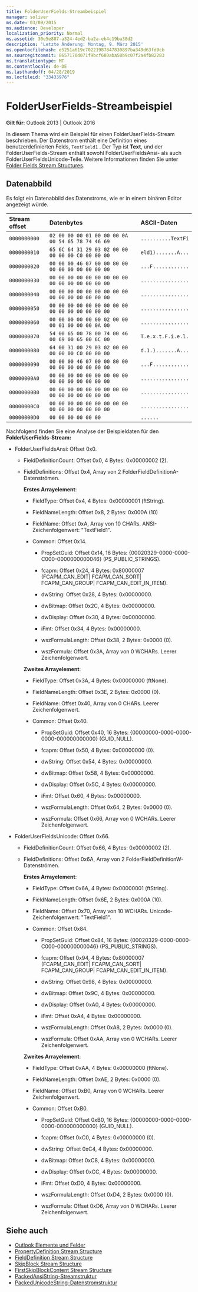 ```yaml
---
title: FolderUserFields-Streambeispiel
manager: soliver
ms.date: 03/09/2015
ms.audience: Developer
localization_priority: Normal
ms.assetid: 30e5e887-a324-4ed2-ba2a-eb4c19ba38d2
description: 'Letzte Änderung: Montag, 9. März 2015'
ms.openlocfilehash: e5251a619c70221987847830897ba349d63fd9cb
ms.sourcegitcommit: 8657170d071f9bcf680aba50b9c07f2a4fb82283
ms.translationtype: MT
ms.contentlocale: de-DE
ms.lasthandoff: 04/28/2019
ms.locfileid: "33433976"
---
```

# <a name="folderuserfields-stream-sample"></a>FolderUserFields-Streambeispiel

**Gilt für**: Outlook 2013 | Outlook 2016 
  
In diesem Thema wird ein Beispiel für einen FolderUserFields-Stream beschrieben. Der Datenstrom enthält eine Definition eines benutzerdefinierten Felds,  `TextField1` . Der Typ ist **Text**, und der FolderUserFields-Stream enthält sowohl FolderUserFieldsAnsi- als auch FolderUserFieldsUnicode-Teile. Weitere Informationen finden Sie unter [Folder Fields Stream Structures](folder-fields-stream-structures.md).
  
## <a name="data-dump"></a>Datenabbild

Es folgt ein Datenabbild des Datenstroms, wie er in einem binären Editor angezeigt würde.
  
|Stream offset|Datenbytes|ASCII-Daten|
|:-----|:-----|:-----|
| `0000000000` <br/> | `02 00 00 00 01 00 00 00 0A 00 54 65 78 74 46 69` <br/> | `..........TextFi` <br/> |
| `0000000010` <br/> | `65 6C 64 31 29 03 02 00 00 00 00 00 C0 00 00 00` <br/> | `eld1).......A...` <br/> |
| `0000000020` <br/> | `00 00 00 46 07 00 00 80 00 00 00 00 00 00 00 00` <br/> | `...F............` <br/> |
| `0000000030` <br/> | `00 00 00 00 00 00 00 00 00 00 00 00 00 00 00 00` <br/> | `................` <br/> |
| `0000000040` <br/> | `00 00 00 00 00 00 00 00 00 00 00 00 00 00 00 00` <br/> | `................` <br/> |
| `0000000050` <br/> | `00 00 00 00 00 00 00 00 00 00 00 00 00 00 00 00` <br/> | `................` <br/> |
| `0000000060` <br/> | `00 00 00 00 00 00 02 00 00 00 01 00 00 00 0A 00` <br/> | `................` <br/> |
| `0000000070` <br/> | `54 00 65 00 78 00 74 00 46 00 69 00 65 00 6C 00` <br/> | `T.e.x.t.F.i.e.l.` <br/> |
| `0000000080` <br/> | `64 00 31 00 29 03 02 00 00 00 00 00 C0 00 00 00` <br/> | `d.1.).......A...` <br/> |
| `0000000090` <br/> | `00 00 00 46 07 00 00 80 00 00 00 00 00 00 00 00` <br/> | `...F............` <br/> |
| `00000000A0` <br/> | `00 00 00 00 00 00 00 00 00 00 00 00 00 00 00 00` <br/> | `................` <br/> |
| `00000000B0` <br/> | `00 00 00 00 00 00 00 00 00 00 00 00 00 00 00 00` <br/> | `................` <br/> |
| `00000000C0` <br/> | `00 00 00 00 00 00 00 00 00 00 00 00 00 00 00 00` <br/> | `................` <br/> |
| `00000000D0` <br/> | `00 00 00 00 00 00` <br/> | `......` <br/> |
   

Nachfolgend finden Sie eine Analyse der Beispieldaten für den **FolderUserFields-Stream:**
  
- FolderUserFieldsAnsi: Offset 0x0.
    
  - FieldDefinitionCount: Offset 0x0, 4 Bytes: 0x00000002 (2).
    
  - FieldDefinitions: Offset 0x4, Array von 2 FolderFieldDefinitionA-Datenströmen.
    
    **Erstes Arrayelement**:
    
    - FieldType: Offset 0x4, 4 Bytes: 0x00000001 (ftString).
      
    - FieldNameLength: Offset 0x8, 2 Bytes: 0x000A (10)
      
    - FieldName: Offset 0xA, Array von 10 CHARs. ANSI-Zeichenfolgenwert: "TextField1".
      
    - Common: Offset 0x14.
    
      - PropSetGuid: Offset 0x14, 16 Bytes: {00020329-0000-0000-C000-0000000000046} (PS_PUBLIC_STRINGS).
        
      - fcapm: Offset 0x24, 4 Bytes: 0x80000007 (FCAPM_CAN_EDIT| FCAPM_CAN_SORT| FCAPM_CAN_GROUP| FCAPM_CAN_EDIT_IN_ITEM).
        
      - dwString: Offset 0x28, 4 Bytes: 0x00000000.
        
      - dwBitmap: Offset 0x2C, 4 Bytes: 0x00000000.
        
      - dwDisplay: Offset 0x30, 4 Bytes: 0x00000000.
        
      - iFmt: Offset 0x34, 4 Bytes: 0x00000000.
        
      - wszFormulaLength: Offset 0x38, 2 Bytes: 0x0000 (0).
        
      - wszFormula: Offset 0x3A, Array von 0 WCHARs. Leerer Zeichenfolgenwert.
    
    **Zweites Arrayelement**:
    
    - FieldType: Offset 0x3A, 4 Bytes: 0x00000000 (ftNone).
      
    - FieldNameLength: Offset 0x3E, 2 Bytes: 0x0000 (0).
      
    - FieldName: Offset 0x40, Array von 0 CHARs. Leerer Zeichenfolgenwert.
      
    - Common: Offset 0x40.
    
      - PropSetGuid: Offset 0x40, 16 Bytes: {00000000-0000-0000-0000-000000000000} (GUID_NULL).
        
      - fcapm: Offset 0x50, 4 Bytes: 0x00000000 (0).
        
      - dwString: Offset 0x54, 4 Bytes: 0x00000000.
        
      - dwBitmap: Offset 0x58, 4 Bytes: 0x00000000.
        
      - dwDisplay: Offset 0x5C, 4 Bytes: 0x00000000.
        
      - iFmt: Offset 0x60, 4 Bytes: 0x00000000.
        
      - wszFormulaLength: Offset 0x64, 2 Bytes: 0x0000 (0).
        
      - wszFormula: Offset 0x66, Array von 0 WCHARs. Leerer Zeichenfolgenwert.
    
- FolderUserFieldsUnicode: Offset 0x66.
    
  - FieldDefinitionCount: Offset 0x66, 4 Bytes: 0x00000002 (2).
    
  - FieldDefinitions: Offset 0x6A, Array von 2 FolderFieldDefinitionW-Datenströmen.
    
    **Erstes Arrayelement**:
    
    - FieldType: Offset 0x6A, 4 Bytes: 0x00000001 (ftString).
      
    - FieldNameLength: Offset 0x6E, 2 Bytes: 0x000A (10).
      
    - FieldName: Offset 0x70, Array von 10 WCHARs. Unicode-Zeichenfolgenwert: "TextField1".
      
    - Common: Offset 0x84.
    
      - PropSetGuid: Offset 0x84, 16 Bytes: {00020329-0000-0000-C000-000000000046} (PS_PUBLIC_STRINGS).
        
      - fcapm: Offset 0x94, 4 Bytes: 0x80000007 (FCAPM_CAN_EDIT| FCAPM_CAN_SORT| FCAPM_CAN_GROUP| FCAPM_CAN_EDIT_IN_ITEM).
        
      - dwString: Offset 0x98, 4 Bytes: 0x00000000.
        
      - dwBitmap: Offset 0x9C, 4 Bytes: 0x00000000.
        
      - dwDisplay: Offset 0xA0, 4 Bytes: 0x00000000.
        
      - iFmt: Offset 0xA4, 4 Bytes: 0x00000000.
        
      - wszFormulaLength: Offset 0xA8, 2 Bytes: 0x0000 (0).
        
      - wszFormula: Offset 0xAA, Array von 0 WCHARs. Leerer Zeichenfolgenwert.
    
    **Zweites Arrayelement**:
    
    - FieldType: Offset 0xAA, 4 Bytes: 0x00000000 (ftNone).
      
    - FieldNameLength: Offset 0xAE, 2 Bytes: 0x0000 (0).
      
    - FieldName: Offset 0xB0, Array von 0 WCHARs. Leerer Zeichenfolgenwert.
      
    - Common: Offset 0xB0.
    
      - PropSetGuid: Offset 0xB0, 16 Bytes: {00000000-0000-0000-0000-000000000000} (GUID_NULL).
        
      - fcapm: Offset 0xC0, 4 Bytes: 0x00000000 (0).
        
      - dwString: Offset 0xC4, 4 Bytes: 0x00000000.
        
      - dwBitmap: Offset 0xC8, 4 Bytes: 0x00000000.
        
      - dwDisplay: Offset 0xCC, 4 Bytes: 0x00000000.
        
      - iFmt: Offset 0xD0, 4 Bytes: 0x00000000.
        
      - wszFormulaLength: Offset 0xD4, 2 Bytes: 0x0000 (0).
        
      - wszFormula: Offset 0xD6, Array von 0 WCHARs. Leerer Zeichenfolgenwert.
    
## <a name="see-also"></a>Siehe auch

- [Outlook Elemente und Felder](outlook-items-and-fields.md)
- [PropertyDefinition Stream Structure](propertydefinition-stream-structure.md)
- [FieldDefinition Stream Structure](fielddefinition-stream-structure.md)
- [SkipBlock Stream Structure](skipblock-stream-structure.md)
- [FirstSkipBlockContent Stream Structure](firstskipblockcontent-stream-structure.md)
- [PackedAnsiString-Streamstruktur](packedansistring-stream-structure.md)
- [PackedUnicodeString-Datenstromstruktur](packedunicodestring-stream-structure.md)

